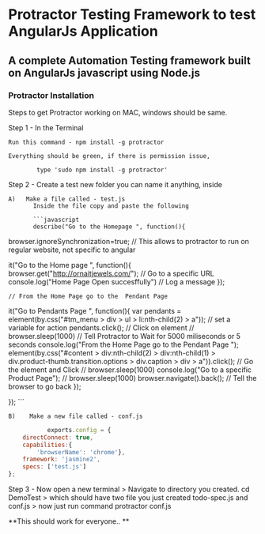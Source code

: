 # Protractor Testing Framework to test AngularJs Application

## A complete Automation Testing framework built on AngularJs javascript using Node.js

### Protractor Installation

Steps to get Protractor working on MAC, windows should be same.


Step 1 - In the Terminal

    Run this command - npm install -g protractor

    Everything should be green, if there is permission issue,

            type 'sudo npm install -g protractor'

Step 2 - Create a test new folder you can name it anything, inside

    A)   Make a file called - test.js
           Inside the file copy and paste the following

           ```javascript
           describe("Go to the Homepage ", function(){
   browser.ignoreSynchronization=true; // This allows to protractor to run on regular website, not specific to angular 
   
  it("Go to the Home page ", function(){
    browser.get("http://ornaitjewels.com/"); // Go to a specific URL
    console.log("Home Page Open succesffully") // Log a message
  });
   
    // From the Home Page go to the  Pendant Page 
  it("Go to Pendants Page ", function(){
    var pendants = element(by.css("#tm_menu > div > ul > li:nth-child(2) > a")); // set a variable for action
    pendants.click(); // Click on element
   // browser.sleep(1000) // Tell Protractor to Wait for 5000 miliseconds or 5 seconds
    console.log("From the Home Page go to the Pendant Page "); 
    element(by.css("#content > div:nth-child(2) > div:nth-child(1) > div.product-thumb.transition.options > div.caption > div >  a")).click(); // Go the element and Click
    // browser.sleep(1000)
    console.log("Go to a specific Product Page");
   // browser.sleep(1000)
    browser.navigate().back(); // Tell the browser to go back 
  });

});
          ```

    B)    Make a new file called - conf.js

```javascript
           exports.config = {
    directConnect: true,
    capabilities:{
        'browserName': 'chrome'},
    framework: 'jasmine2',
    specs: ['test.js']
};
```

Step 3 -  Now open a new terminal
          >  Navigate to directory you created. cd DemoTest
          >  which should have two file you just created todo-spec.js and conf.js
          > now just run command  protractor conf.js

**This should work for everyone.. **
